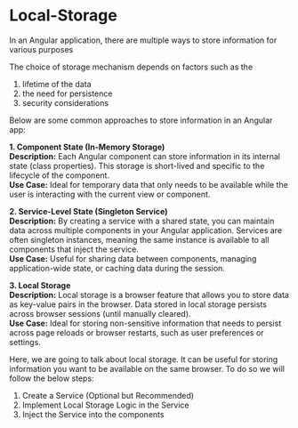 # Local-Storage

In an Angular application, there are multiple ways to store information for various purposes

The choice of storage mechanism depends on factors such as the 
1. lifetime of the data
2. the need for persistence 
3. security considerations

Below are some common approaches to store information in an Angular app:

**1. Component State (In-Memory Storage)**  
**Description:** Each Angular component can store information in its internal state (class properties). This storage is short-lived and specific to the lifecycle of the component.  
**Use Case:** Ideal for temporary data that only needs to be available while the user is interacting with the current view or component.

**2. Service-Level State (Singleton Service)**  
**Description:** By creating a service with a shared state, you can maintain data across multiple components in your Angular application. Services are often singleton instances, meaning the same instance is available to all components that inject the service.  
**Use Case:** Useful for sharing data between components, managing application-wide state, or caching data during the session.

**3. Local Storage**  
**Description:** Local storage is a browser feature that allows you to store data as key-value pairs in the browser. Data stored in local storage persists across browser sessions (until manually cleared).  
**Use Case:** Ideal for storing non-sensitive information that needs to persist across page reloads or browser restarts, such as user preferences or settings.  

Here, we are going to talk about local storage. It can be useful for storing information you want to be available on the same browser. To do so we will follow the below steps:
1. Create a Service (Optional but Recommended)
2. Implement Local Storage Logic in the Service
3. Inject the Service into the components
